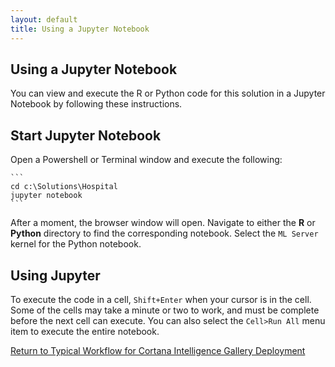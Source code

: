 ```yaml
---
layout: default
title: Using a Jupyter Notebook
---
```

## Using a Jupyter Notebook

You can view and execute the R or Python code for this solution in a Jupyter Notebook by following these instructions. 

## Start Jupyter Notebook

Open a Powershell or Terminal window and execute the following:

    ```
    cd c:\Solutions\Hospital
    jupyter notebook
    ```

After a moment, the browser window will open.  Navigate to either the **R** or **Python** directory to find the corresponding notebook.  Select the `ML Server` kernel for the Python notebook.


## Using Jupyter

To execute the code in a cell, `Shift+Enter` when your cursor is in the cell.  Some of the cells may take a minute or two to work, and must be complete before the next cell can execute.  You can also select the `Cell>Run All` menu item to execute the entire notebook.


<a href="CIG_Workflow.html#step2">Return to Typical Workflow for Cortana Intelligence Gallery Deployment<a>